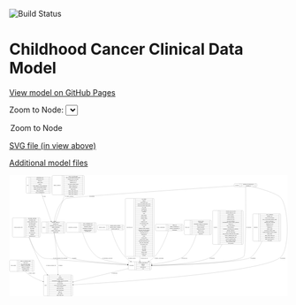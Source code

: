 <link rel='stylesheet' href="assets/style.css">
<link rel='stylesheet' href="https://unpkg.com/leaflet@1.5.1/dist/leaflet.css" integrity="sha512-xwE/Az9zrjBIphAcBb3F6JVqxf46+CDLwfLMHloNu6KEQCAWi6HcDUbeOfBIptF7tcCzusKFjFw2yuvEpDL9wQ==" crossorigin="">
<script type="text/javascript" src="https://code.jquery.com/jquery-3.2.1.min.js"></script>
<script type="text/javascript"  src="https://unpkg.com/leaflet@1.5.1/dist/leaflet.js"></script>
<script type="text/javascript" src="assets/actions.js"></script>

![Build Status](https://github.com/CBIIT/c3d-model/actions/workflows/model-test-and-deploy.yml/badge.svg)

# Childhood Cancer Clinical Data Model

[View model on GitHub Pages](https://cbiit.github.io/c3d-model/)


Zoom to Node: <select id="node_select">
  <option value="">Zoom to Node</option>
</select>
<div id="model"></div>

<p>
<a href="./model-desc/c3d-model.svg">SVG file (in view above)</a>
<p>
<a href="./model-desc">Additional model files</a>
<div id='graph' style='display:off;'>
<svg width="3973pt" height="1729pt"
 viewBox="0.00 0.00 3972.54 1729.00" xmlns="http://www.w3.org/2000/svg" xmlns:xlink="http://www.w3.org/1999/xlink">
<g id="graph0" class="graph" transform="scale(1 1) rotate(0) translate(4 1725)">
<title>Perl</title>
<polygon fill="#ffffff" stroke="transparent" points="-4,4 -4,-1725 3968.5416,-1725 3968.5416,4 -4,4"/>
<!-- study_admin -->
<g id="node1" class="node">
<title>study_admin</title>
<path fill="none" stroke="#000000" d="M12,-351.5C12,-351.5 338,-351.5 338,-351.5 344,-351.5 350,-357.5 350,-363.5 350,-363.5 350,-500.5 350,-500.5 350,-506.5 344,-512.5 338,-512.5 338,-512.5 12,-512.5 12,-512.5 6,-512.5 0,-506.5 0,-500.5 0,-500.5 0,-363.5 0,-363.5 0,-357.5 6,-351.5 12,-351.5"/>
<text text-anchor="middle" x="54" y="-428.3" font-family="Times,serif" font-size="14.00" fill="#000000">study_admin</text>
<polyline fill="none" stroke="#000000" points="108,-351.5 108,-512.5 "/>
<text text-anchor="middle" x="118.5" y="-428.3" font-family="Times,serif" font-size="14.00" fill="#000000"> </text>
<polyline fill="none" stroke="#000000" points="129,-351.5 129,-512.5 "/>
<text text-anchor="middle" x="229" y="-497.3" font-family="Times,serif" font-size="14.00" fill="#000000">adult_or_childhood_study</text>
<polyline fill="none" stroke="#000000" points="129,-489.5 329,-489.5 "/>
<text text-anchor="middle" x="229" y="-474.3" font-family="Times,serif" font-size="14.00" fill="#000000">data_types</text>
<polyline fill="none" stroke="#000000" points="129,-466.5 329,-466.5 "/>
<text text-anchor="middle" x="229" y="-451.3" font-family="Times,serif" font-size="14.00" fill="#000000">file_types_and_format</text>
<polyline fill="none" stroke="#000000" points="129,-443.5 329,-443.5 "/>
<text text-anchor="middle" x="229" y="-428.3" font-family="Times,serif" font-size="14.00" fill="#000000">number_of_participants</text>
<polyline fill="none" stroke="#000000" points="129,-420.5 329,-420.5 "/>
<text text-anchor="middle" x="229" y="-405.3" font-family="Times,serif" font-size="14.00" fill="#000000">number_of_samples</text>
<polyline fill="none" stroke="#000000" points="129,-397.5 329,-397.5 "/>
<text text-anchor="middle" x="229" y="-382.3" font-family="Times,serif" font-size="14.00" fill="#000000">organism_species</text>
<polyline fill="none" stroke="#000000" points="129,-374.5 329,-374.5 "/>
<text text-anchor="middle" x="229" y="-359.3" font-family="Times,serif" font-size="14.00" fill="#000000">study_admin_id</text>
<polyline fill="none" stroke="#000000" points="329,-351.5 329,-512.5 "/>
<text text-anchor="middle" x="339.5" y="-428.3" font-family="Times,serif" font-size="14.00" fill="#000000"> </text>
</g>
<!-- study -->
<g id="node12" class="node">
<title>study</title>
<path fill="none" stroke="#000000" d="M498,-.5C498,-.5 888,-.5 888,-.5 894,-.5 900,-6.5 900,-12.5 900,-12.5 900,-287.5 900,-287.5 900,-293.5 894,-299.5 888,-299.5 888,-299.5 498,-299.5 498,-299.5 492,-299.5 486,-293.5 486,-287.5 486,-287.5 486,-12.5 486,-12.5 486,-6.5 492,-.5 498,-.5"/>
<text text-anchor="middle" x="514" y="-146.3" font-family="Times,serif" font-size="14.00" fill="#000000">study</text>
<polyline fill="none" stroke="#000000" points="542,-.5 542,-299.5 "/>
<text text-anchor="middle" x="552.5" y="-146.3" font-family="Times,serif" font-size="14.00" fill="#000000"> </text>
<polyline fill="none" stroke="#000000" points="563,-.5 563,-299.5 "/>
<text text-anchor="middle" x="721" y="-284.3" font-family="Times,serif" font-size="14.00" fill="#000000">acl</text>
<polyline fill="none" stroke="#000000" points="563,-276.5 879,-276.5 "/>
<text text-anchor="middle" x="721" y="-261.3" font-family="Times,serif" font-size="14.00" fill="#000000">consent</text>
<polyline fill="none" stroke="#000000" points="563,-253.5 879,-253.5 "/>
<text text-anchor="middle" x="721" y="-238.3" font-family="Times,serif" font-size="14.00" fill="#000000">consent_number</text>
<polyline fill="none" stroke="#000000" points="563,-230.5 879,-230.5 "/>
<text text-anchor="middle" x="721" y="-215.3" font-family="Times,serif" font-size="14.00" fill="#000000">experimental_strategy_and_data_subtype</text>
<polyline fill="none" stroke="#000000" points="563,-207.5 879,-207.5 "/>
<text text-anchor="middle" x="721" y="-192.3" font-family="Times,serif" font-size="14.00" fill="#000000">external_url</text>
<polyline fill="none" stroke="#000000" points="563,-184.5 879,-184.5 "/>
<text text-anchor="middle" x="721" y="-169.3" font-family="Times,serif" font-size="14.00" fill="#000000">phs_accession</text>
<polyline fill="none" stroke="#000000" points="563,-161.5 879,-161.5 "/>
<text text-anchor="middle" x="721" y="-146.3" font-family="Times,serif" font-size="14.00" fill="#000000">size_of_data_being_uploaded</text>
<polyline fill="none" stroke="#000000" points="563,-138.5 879,-138.5 "/>
<text text-anchor="middle" x="721" y="-123.3" font-family="Times,serif" font-size="14.00" fill="#000000">study_acronym</text>
<polyline fill="none" stroke="#000000" points="563,-115.5 879,-115.5 "/>
<text text-anchor="middle" x="721" y="-100.3" font-family="Times,serif" font-size="14.00" fill="#000000">study_data_types</text>
<polyline fill="none" stroke="#000000" points="563,-92.5 879,-92.5 "/>
<text text-anchor="middle" x="721" y="-77.3" font-family="Times,serif" font-size="14.00" fill="#000000">study_description</text>
<polyline fill="none" stroke="#000000" points="563,-69.5 879,-69.5 "/>
<text text-anchor="middle" x="721" y="-54.3" font-family="Times,serif" font-size="14.00" fill="#000000">study_id</text>
<polyline fill="none" stroke="#000000" points="563,-46.5 879,-46.5 "/>
<text text-anchor="middle" x="721" y="-31.3" font-family="Times,serif" font-size="14.00" fill="#000000">study_name</text>
<polyline fill="none" stroke="#000000" points="563,-23.5 879,-23.5 "/>
<text text-anchor="middle" x="721" y="-8.3" font-family="Times,serif" font-size="14.00" fill="#000000">study_short_title</text>
<polyline fill="none" stroke="#000000" points="879,-.5 879,-299.5 "/>
<text text-anchor="middle" x="889.5" y="-146.3" font-family="Times,serif" font-size="14.00" fill="#000000"> </text>
</g>
<!-- study_admin&#45;&gt;study -->
<g id="edge2" class="edge">
<title>study_admin&#45;&gt;study</title>
<path fill="none" stroke="#000000" d="M225.2592,-351.3501C235.3579,-339.0844 246.6942,-327.4046 259,-318 322.7404,-269.2871 402.325,-233.0887 475.8742,-207.0251"/>
<polygon fill="#000000" stroke="#000000" points="477.4575,-210.1794 485.7424,-203.5755 475.1476,-203.5715 477.4575,-210.1794"/>
<text text-anchor="middle" x="315.5" y="-321.8" font-family="Times,serif" font-size="14.00" fill="#000000">of_study_admin</text>
</g>
<!-- family_relationship -->
<g id="node2" class="node">
<title>family_relationship</title>
<path fill="none" stroke="#000000" d="M2094.5,-932.5C2094.5,-932.5 2463.5,-932.5 2463.5,-932.5 2469.5,-932.5 2475.5,-938.5 2475.5,-944.5 2475.5,-944.5 2475.5,-1012.5 2475.5,-1012.5 2475.5,-1018.5 2469.5,-1024.5 2463.5,-1024.5 2463.5,-1024.5 2094.5,-1024.5 2094.5,-1024.5 2088.5,-1024.5 2082.5,-1018.5 2082.5,-1012.5 2082.5,-1012.5 2082.5,-944.5 2082.5,-944.5 2082.5,-938.5 2088.5,-932.5 2094.5,-932.5"/>
<text text-anchor="middle" x="2159.5" y="-974.8" font-family="Times,serif" font-size="14.00" fill="#000000">family_relationship</text>
<polyline fill="none" stroke="#000000" points="2236.5,-932.5 2236.5,-1024.5 "/>
<text text-anchor="middle" x="2247" y="-974.8" font-family="Times,serif" font-size="14.00" fill="#000000"> </text>
<polyline fill="none" stroke="#000000" points="2257.5,-932.5 2257.5,-1024.5 "/>
<text text-anchor="middle" x="2356" y="-1009.3" font-family="Times,serif" font-size="14.00" fill="#000000">family_id</text>
<polyline fill="none" stroke="#000000" points="2257.5,-1001.5 2454.5,-1001.5 "/>
<text text-anchor="middle" x="2356" y="-986.3" font-family="Times,serif" font-size="14.00" fill="#000000">family_relationship_id</text>
<polyline fill="none" stroke="#000000" points="2257.5,-978.5 2454.5,-978.5 "/>
<text text-anchor="middle" x="2356" y="-963.3" font-family="Times,serif" font-size="14.00" fill="#000000">related_to_participant_id</text>
<polyline fill="none" stroke="#000000" points="2257.5,-955.5 2454.5,-955.5 "/>
<text text-anchor="middle" x="2356" y="-940.3" font-family="Times,serif" font-size="14.00" fill="#000000">relationship</text>
<polyline fill="none" stroke="#000000" points="2454.5,-932.5 2454.5,-1024.5 "/>
<text text-anchor="middle" x="2465" y="-974.8" font-family="Times,serif" font-size="14.00" fill="#000000"> </text>
</g>
<!-- participant -->
<g id="node15" class="node">
<title>participant</title>
<path fill="none" stroke="#000000" d="M1706,-374.5C1706,-374.5 2010,-374.5 2010,-374.5 2016,-374.5 2022,-380.5 2022,-386.5 2022,-386.5 2022,-477.5 2022,-477.5 2022,-483.5 2016,-489.5 2010,-489.5 2010,-489.5 1706,-489.5 1706,-489.5 1700,-489.5 1694,-483.5 1694,-477.5 1694,-477.5 1694,-386.5 1694,-386.5 1694,-380.5 1700,-374.5 1706,-374.5"/>
<text text-anchor="middle" x="1742" y="-428.3" font-family="Times,serif" font-size="14.00" fill="#000000">participant</text>
<polyline fill="none" stroke="#000000" points="1790,-374.5 1790,-489.5 "/>
<text text-anchor="middle" x="1800.5" y="-428.3" font-family="Times,serif" font-size="14.00" fill="#000000"> </text>
<polyline fill="none" stroke="#000000" points="1811,-374.5 1811,-489.5 "/>
<text text-anchor="middle" x="1906" y="-474.3" font-family="Times,serif" font-size="14.00" fill="#000000">alternate_participant_id</text>
<polyline fill="none" stroke="#000000" points="1811,-466.5 2001,-466.5 "/>
<text text-anchor="middle" x="1906" y="-451.3" font-family="Times,serif" font-size="14.00" fill="#000000">ethnicity</text>
<polyline fill="none" stroke="#000000" points="1811,-443.5 2001,-443.5 "/>
<text text-anchor="middle" x="1906" y="-428.3" font-family="Times,serif" font-size="14.00" fill="#000000">gender</text>
<polyline fill="none" stroke="#000000" points="1811,-420.5 2001,-420.5 "/>
<text text-anchor="middle" x="1906" y="-405.3" font-family="Times,serif" font-size="14.00" fill="#000000">participant_id</text>
<polyline fill="none" stroke="#000000" points="1811,-397.5 2001,-397.5 "/>
<text text-anchor="middle" x="1906" y="-382.3" font-family="Times,serif" font-size="14.00" fill="#000000">race</text>
<polyline fill="none" stroke="#000000" points="2001,-374.5 2001,-489.5 "/>
<text text-anchor="middle" x="2011.5" y="-428.3" font-family="Times,serif" font-size="14.00" fill="#000000"> </text>
</g>
<!-- family_relationship&#45;&gt;participant -->
<g id="edge9" class="edge">
<title>family_relationship&#45;&gt;participant</title>
<path fill="none" stroke="#000000" d="M2265.4254,-932.1974C2239.4316,-849.9667 2175.8956,-676.5298 2073,-564 2048.6175,-537.3346 2017.6235,-514.1477 1986.8109,-494.9665"/>
<polygon fill="#000000" stroke="#000000" points="1988.4888,-491.8901 1978.1307,-489.663 1984.8392,-497.8634 1988.4888,-491.8901"/>
<text text-anchor="middle" x="2133.5" y="-534.8" font-family="Times,serif" font-size="14.00" fill="#000000">of_family_relationship</text>
</g>
<!-- pdx -->
<g id="node3" class="node">
<title>pdx</title>
<path fill="none" stroke="#000000" d="M248.5,-1467.5C248.5,-1467.5 577.5,-1467.5 577.5,-1467.5 583.5,-1467.5 589.5,-1473.5 589.5,-1479.5 589.5,-1479.5 589.5,-1685.5 589.5,-1685.5 589.5,-1691.5 583.5,-1697.5 577.5,-1697.5 577.5,-1697.5 248.5,-1697.5 248.5,-1697.5 242.5,-1697.5 236.5,-1691.5 236.5,-1685.5 236.5,-1685.5 236.5,-1479.5 236.5,-1479.5 236.5,-1473.5 242.5,-1467.5 248.5,-1467.5"/>
<text text-anchor="middle" x="258" y="-1578.8" font-family="Times,serif" font-size="14.00" fill="#000000">pdx</text>
<polyline fill="none" stroke="#000000" points="279.5,-1467.5 279.5,-1697.5 "/>
<text text-anchor="middle" x="290" y="-1578.8" font-family="Times,serif" font-size="14.00" fill="#000000"> </text>
<polyline fill="none" stroke="#000000" points="300.5,-1467.5 300.5,-1697.5 "/>
<text text-anchor="middle" x="434.5" y="-1682.3" font-family="Times,serif" font-size="14.00" fill="#000000">implantation_site</text>
<polyline fill="none" stroke="#000000" points="300.5,-1674.5 568.5,-1674.5 "/>
<text text-anchor="middle" x="434.5" y="-1659.3" font-family="Times,serif" font-size="14.00" fill="#000000">implantation_type</text>
<polyline fill="none" stroke="#000000" points="300.5,-1651.5 568.5,-1651.5 "/>
<text text-anchor="middle" x="434.5" y="-1636.3" font-family="Times,serif" font-size="14.00" fill="#000000">model_id</text>
<polyline fill="none" stroke="#000000" points="300.5,-1628.5 568.5,-1628.5 "/>
<text text-anchor="middle" x="434.5" y="-1613.3" font-family="Times,serif" font-size="14.00" fill="#000000">mouse_strain</text>
<polyline fill="none" stroke="#000000" points="300.5,-1605.5 568.5,-1605.5 "/>
<text text-anchor="middle" x="434.5" y="-1590.3" font-family="Times,serif" font-size="14.00" fill="#000000">pdx_id</text>
<polyline fill="none" stroke="#000000" points="300.5,-1582.5 568.5,-1582.5 "/>
<text text-anchor="middle" x="434.5" y="-1567.3" font-family="Times,serif" font-size="14.00" fill="#000000">strain_immune_system_humanized</text>
<polyline fill="none" stroke="#000000" points="300.5,-1559.5 568.5,-1559.5 "/>
<text text-anchor="middle" x="434.5" y="-1544.3" font-family="Times,serif" font-size="14.00" fill="#000000">tumor_characterization_method</text>
<polyline fill="none" stroke="#000000" points="300.5,-1536.5 568.5,-1536.5 "/>
<text text-anchor="middle" x="434.5" y="-1521.3" font-family="Times,serif" font-size="14.00" fill="#000000">tumor_not_mus_or_ebv_origin</text>
<polyline fill="none" stroke="#000000" points="300.5,-1513.5 568.5,-1513.5 "/>
<text text-anchor="middle" x="434.5" y="-1498.3" font-family="Times,serif" font-size="14.00" fill="#000000">tumor_preparation</text>
<polyline fill="none" stroke="#000000" points="300.5,-1490.5 568.5,-1490.5 "/>
<text text-anchor="middle" x="434.5" y="-1475.3" font-family="Times,serif" font-size="14.00" fill="#000000">type_of_humanization</text>
<polyline fill="none" stroke="#000000" points="568.5,-1467.5 568.5,-1697.5 "/>
<text text-anchor="middle" x="579" y="-1578.8" font-family="Times,serif" font-size="14.00" fill="#000000"> </text>
</g>
<!-- sample -->
<g id="node11" class="node">
<title>sample</title>
<path fill="none" stroke="#000000" d="M468,-898C468,-898 782,-898 782,-898 788,-898 794,-904 794,-910 794,-910 794,-1047 794,-1047 794,-1053 788,-1059 782,-1059 782,-1059 468,-1059 468,-1059 462,-1059 456,-1053 456,-1047 456,-1047 456,-910 456,-910 456,-904 462,-898 468,-898"/>
<text text-anchor="middle" x="490" y="-974.8" font-family="Times,serif" font-size="14.00" fill="#000000">sample</text>
<polyline fill="none" stroke="#000000" points="524,-898 524,-1059 "/>
<text text-anchor="middle" x="534.5" y="-974.8" font-family="Times,serif" font-size="14.00" fill="#000000"> </text>
<polyline fill="none" stroke="#000000" points="545,-898 545,-1059 "/>
<text text-anchor="middle" x="659" y="-1043.8" font-family="Times,serif" font-size="14.00" fill="#000000">alternate_sample_id</text>
<polyline fill="none" stroke="#000000" points="545,-1036 773,-1036 "/>
<text text-anchor="middle" x="659" y="-1020.8" font-family="Times,serif" font-size="14.00" fill="#000000">anatomic_site</text>
<polyline fill="none" stroke="#000000" points="545,-1013 773,-1013 "/>
<text text-anchor="middle" x="659" y="-997.8" font-family="Times,serif" font-size="14.00" fill="#000000">participant_age_at_collection</text>
<polyline fill="none" stroke="#000000" points="545,-990 773,-990 "/>
<text text-anchor="middle" x="659" y="-974.8" font-family="Times,serif" font-size="14.00" fill="#000000">sample_description</text>
<polyline fill="none" stroke="#000000" points="545,-967 773,-967 "/>
<text text-anchor="middle" x="659" y="-951.8" font-family="Times,serif" font-size="14.00" fill="#000000">sample_id</text>
<polyline fill="none" stroke="#000000" points="545,-944 773,-944 "/>
<text text-anchor="middle" x="659" y="-928.8" font-family="Times,serif" font-size="14.00" fill="#000000">sample_tumor_status</text>
<polyline fill="none" stroke="#000000" points="545,-921 773,-921 "/>
<text text-anchor="middle" x="659" y="-905.8" font-family="Times,serif" font-size="14.00" fill="#000000">sample_type</text>
<polyline fill="none" stroke="#000000" points="773,-898 773,-1059 "/>
<text text-anchor="middle" x="783.5" y="-974.8" font-family="Times,serif" font-size="14.00" fill="#000000"> </text>
</g>
<!-- pdx&#45;&gt;sample -->
<g id="edge3" class="edge">
<title>pdx&#45;&gt;sample</title>
<path fill="none" stroke="#000000" d="M453.3746,-1467.4705C494.0329,-1351.6326 555.9284,-1175.2889 593.2206,-1069.0414"/>
<polygon fill="#000000" stroke="#000000" points="596.6304,-1069.8945 596.6399,-1059.2996 590.0255,-1067.5761 596.6304,-1069.8945"/>
<text text-anchor="middle" x="494" y="-1414.8" font-family="Times,serif" font-size="14.00" fill="#000000">of_pdx</text>
</g>
<!-- clinical_measure_file -->
<g id="node4" class="node">
<title>clinical_measure_file</title>
<path fill="none" stroke="#000000" d="M53.5,-840.5C53.5,-840.5 426.5,-840.5 426.5,-840.5 432.5,-840.5 438.5,-846.5 438.5,-852.5 438.5,-852.5 438.5,-1104.5 438.5,-1104.5 438.5,-1110.5 432.5,-1116.5 426.5,-1116.5 426.5,-1116.5 53.5,-1116.5 53.5,-1116.5 47.5,-1116.5 41.5,-1110.5 41.5,-1104.5 41.5,-1104.5 41.5,-852.5 41.5,-852.5 41.5,-846.5 47.5,-840.5 53.5,-840.5"/>
<text text-anchor="middle" x="125" y="-974.8" font-family="Times,serif" font-size="14.00" fill="#000000">clinical_measure_file</text>
<polyline fill="none" stroke="#000000" points="208.5,-840.5 208.5,-1116.5 "/>
<text text-anchor="middle" x="219" y="-974.8" font-family="Times,serif" font-size="14.00" fill="#000000"> </text>
<polyline fill="none" stroke="#000000" points="229.5,-840.5 229.5,-1116.5 "/>
<text text-anchor="middle" x="323.5" y="-1101.3" font-family="Times,serif" font-size="14.00" fill="#000000">checksum_algorithm</text>
<polyline fill="none" stroke="#000000" points="229.5,-1093.5 417.5,-1093.5 "/>
<text text-anchor="middle" x="323.5" y="-1078.3" font-family="Times,serif" font-size="14.00" fill="#000000">checksum_value</text>
<polyline fill="none" stroke="#000000" points="229.5,-1070.5 417.5,-1070.5 "/>
<text text-anchor="middle" x="323.5" y="-1055.3" font-family="Times,serif" font-size="14.00" fill="#000000">clinical_measure_file_id</text>
<polyline fill="none" stroke="#000000" points="229.5,-1047.5 417.5,-1047.5 "/>
<text text-anchor="middle" x="323.5" y="-1032.3" font-family="Times,serif" font-size="14.00" fill="#000000">dcf_indexd_guid</text>
<polyline fill="none" stroke="#000000" points="229.5,-1024.5 417.5,-1024.5 "/>
<text text-anchor="middle" x="323.5" y="-1009.3" font-family="Times,serif" font-size="14.00" fill="#000000">file_description</text>
<polyline fill="none" stroke="#000000" points="229.5,-1001.5 417.5,-1001.5 "/>
<text text-anchor="middle" x="323.5" y="-986.3" font-family="Times,serif" font-size="14.00" fill="#000000">file_mapping_level</text>
<polyline fill="none" stroke="#000000" points="229.5,-978.5 417.5,-978.5 "/>
<text text-anchor="middle" x="323.5" y="-963.3" font-family="Times,serif" font-size="14.00" fill="#000000">file_name</text>
<polyline fill="none" stroke="#000000" points="229.5,-955.5 417.5,-955.5 "/>
<text text-anchor="middle" x="323.5" y="-940.3" font-family="Times,serif" font-size="14.00" fill="#000000">file_size</text>
<polyline fill="none" stroke="#000000" points="229.5,-932.5 417.5,-932.5 "/>
<text text-anchor="middle" x="323.5" y="-917.3" font-family="Times,serif" font-size="14.00" fill="#000000">file_type</text>
<polyline fill="none" stroke="#000000" points="229.5,-909.5 417.5,-909.5 "/>
<text text-anchor="middle" x="323.5" y="-894.3" font-family="Times,serif" font-size="14.00" fill="#000000">file_url_in_cds</text>
<polyline fill="none" stroke="#000000" points="229.5,-886.5 417.5,-886.5 "/>
<text text-anchor="middle" x="323.5" y="-871.3" font-family="Times,serif" font-size="14.00" fill="#000000">md5sum</text>
<polyline fill="none" stroke="#000000" points="229.5,-863.5 417.5,-863.5 "/>
<text text-anchor="middle" x="323.5" y="-848.3" font-family="Times,serif" font-size="14.00" fill="#000000">participant_list</text>
<polyline fill="none" stroke="#000000" points="417.5,-840.5 417.5,-1116.5 "/>
<text text-anchor="middle" x="428" y="-974.8" font-family="Times,serif" font-size="14.00" fill="#000000"> </text>
</g>
<!-- clinical_measure_file&#45;&gt;study -->
<g id="edge5" class="edge">
<title>clinical_measure_file&#45;&gt;study</title>
<path fill="none" stroke="#000000" d="M282.9191,-840.4332C327.4298,-708.5362 404.7091,-507.2553 506,-351 515.5157,-336.3208 526.1466,-321.7191 537.3775,-307.4744"/>
<polygon fill="#000000" stroke="#000000" points="540.1632,-309.595 543.6753,-299.5993 534.6963,-305.2231 540.1632,-309.595"/>
<text text-anchor="middle" x="592" y="-428.3" font-family="Times,serif" font-size="14.00" fill="#000000">of_clinical_measure_file</text>
</g>
<!-- clinical_measure_file&#45;&gt;participant -->
<g id="edge1" class="edge">
<title>clinical_measure_file&#45;&gt;participant</title>
<path fill="none" stroke="#000000" d="M275.3867,-840.1378C305.9345,-748.4242 359.3314,-632.7397 447,-564 499.3518,-522.9517 527.2232,-540.9544 593,-531 697.9405,-515.1187 1361.7878,-467.0428 1683.5663,-444.2456"/>
<polygon fill="#000000" stroke="#000000" points="1684.1988,-447.7097 1693.9266,-443.512 1683.7043,-440.7272 1684.1988,-447.7097"/>
<text text-anchor="middle" x="722.5" y="-534.8" font-family="Times,serif" font-size="14.00" fill="#000000">of_clinical_measure_file_participant</text>
</g>
<!-- diagnosis -->
<g id="node5" class="node">
<title>diagnosis</title>
<path fill="none" stroke="#000000" d="M3484,-783C3484,-783 3858,-783 3858,-783 3864,-783 3870,-789 3870,-795 3870,-795 3870,-1162 3870,-1162 3870,-1168 3864,-1174 3858,-1174 3858,-1174 3484,-1174 3484,-1174 3478,-1174 3472,-1168 3472,-1162 3472,-1162 3472,-795 3472,-795 3472,-789 3478,-783 3484,-783"/>
<text text-anchor="middle" x="3514" y="-974.8" font-family="Times,serif" font-size="14.00" fill="#000000">diagnosis</text>
<polyline fill="none" stroke="#000000" points="3556,-783 3556,-1174 "/>
<text text-anchor="middle" x="3566.5" y="-974.8" font-family="Times,serif" font-size="14.00" fill="#000000"> </text>
<polyline fill="none" stroke="#000000" points="3577,-783 3577,-1174 "/>
<text text-anchor="middle" x="3713" y="-1158.8" font-family="Times,serif" font-size="14.00" fill="#000000">age_at_diagnosis</text>
<polyline fill="none" stroke="#000000" points="3577,-1151 3849,-1151 "/>
<text text-anchor="middle" x="3713" y="-1135.8" font-family="Times,serif" font-size="14.00" fill="#000000">anatomic_site</text>
<polyline fill="none" stroke="#000000" points="3577,-1128 3849,-1128 "/>
<text text-anchor="middle" x="3713" y="-1112.8" font-family="Times,serif" font-size="14.00" fill="#000000">days_to_last_followup</text>
<polyline fill="none" stroke="#000000" points="3577,-1105 3849,-1105 "/>
<text text-anchor="middle" x="3713" y="-1089.8" font-family="Times,serif" font-size="14.00" fill="#000000">days_to_last_known_disease_status</text>
<polyline fill="none" stroke="#000000" points="3577,-1082 3849,-1082 "/>
<text text-anchor="middle" x="3713" y="-1066.8" font-family="Times,serif" font-size="14.00" fill="#000000">days_to_recurrence</text>
<polyline fill="none" stroke="#000000" points="3577,-1059 3849,-1059 "/>
<text text-anchor="middle" x="3713" y="-1043.8" font-family="Times,serif" font-size="14.00" fill="#000000">diagnosis_finer_resolution</text>
<polyline fill="none" stroke="#000000" points="3577,-1036 3849,-1036 "/>
<text text-anchor="middle" x="3713" y="-1020.8" font-family="Times,serif" font-size="14.00" fill="#000000">diagnosis_icd_cm</text>
<polyline fill="none" stroke="#000000" points="3577,-1013 3849,-1013 "/>
<text text-anchor="middle" x="3713" y="-997.8" font-family="Times,serif" font-size="14.00" fill="#000000">diagnosis_icd_o</text>
<polyline fill="none" stroke="#000000" points="3577,-990 3849,-990 "/>
<text text-anchor="middle" x="3713" y="-974.8" font-family="Times,serif" font-size="14.00" fill="#000000">diagnosis_id</text>
<polyline fill="none" stroke="#000000" points="3577,-967 3849,-967 "/>
<text text-anchor="middle" x="3713" y="-951.8" font-family="Times,serif" font-size="14.00" fill="#000000">disease_phase</text>
<polyline fill="none" stroke="#000000" points="3577,-944 3849,-944 "/>
<text text-anchor="middle" x="3713" y="-928.8" font-family="Times,serif" font-size="14.00" fill="#000000">last_known_disease_status</text>
<polyline fill="none" stroke="#000000" points="3577,-921 3849,-921 "/>
<text text-anchor="middle" x="3713" y="-905.8" font-family="Times,serif" font-size="14.00" fill="#000000">toronto_childhood_cancer_staging</text>
<polyline fill="none" stroke="#000000" points="3577,-898 3849,-898 "/>
<text text-anchor="middle" x="3713" y="-882.8" font-family="Times,serif" font-size="14.00" fill="#000000">tumor_grade</text>
<polyline fill="none" stroke="#000000" points="3577,-875 3849,-875 "/>
<text text-anchor="middle" x="3713" y="-859.8" font-family="Times,serif" font-size="14.00" fill="#000000">tumor_stage_clinical_m</text>
<polyline fill="none" stroke="#000000" points="3577,-852 3849,-852 "/>
<text text-anchor="middle" x="3713" y="-836.8" font-family="Times,serif" font-size="14.00" fill="#000000">tumor_stage_clinical_n</text>
<polyline fill="none" stroke="#000000" points="3577,-829 3849,-829 "/>
<text text-anchor="middle" x="3713" y="-813.8" font-family="Times,serif" font-size="14.00" fill="#000000">tumor_stage_clinical_t</text>
<polyline fill="none" stroke="#000000" points="3577,-806 3849,-806 "/>
<text text-anchor="middle" x="3713" y="-790.8" font-family="Times,serif" font-size="14.00" fill="#000000">vital_status</text>
<polyline fill="none" stroke="#000000" points="3849,-783 3849,-1174 "/>
<text text-anchor="middle" x="3859.5" y="-974.8" font-family="Times,serif" font-size="14.00" fill="#000000"> </text>
</g>
<!-- diagnosis&#45;&gt;participant -->
<g id="edge4" class="edge">
<title>diagnosis&#45;&gt;participant</title>
<path fill="none" stroke="#000000" d="M3603.4123,-782.8677C3569.3565,-706.8391 3521.5439,-623.8307 3458,-564 3431.486,-539.0354 3418.3764,-539.6447 3383,-531 3131.3751,-469.512 2376.3933,-444.2272 2032.3061,-435.6904"/>
<polygon fill="#000000" stroke="#000000" points="2032.3299,-432.19 2022.2468,-435.4427 2032.1575,-439.1879 2032.3299,-432.19"/>
<text text-anchor="middle" x="3476.5" y="-534.8" font-family="Times,serif" font-size="14.00" fill="#000000">of_diagnosis</text>
</g>
<!-- therapeutic_procedure -->
<g id="node6" class="node">
<title>therapeutic_procedure</title>
<path fill="none" stroke="#000000" d="M824.5,-909.5C824.5,-909.5 1225.5,-909.5 1225.5,-909.5 1231.5,-909.5 1237.5,-915.5 1237.5,-921.5 1237.5,-921.5 1237.5,-1035.5 1237.5,-1035.5 1237.5,-1041.5 1231.5,-1047.5 1225.5,-1047.5 1225.5,-1047.5 824.5,-1047.5 824.5,-1047.5 818.5,-1047.5 812.5,-1041.5 812.5,-1035.5 812.5,-1035.5 812.5,-921.5 812.5,-921.5 812.5,-915.5 818.5,-909.5 824.5,-909.5"/>
<text text-anchor="middle" x="903" y="-974.8" font-family="Times,serif" font-size="14.00" fill="#000000">therapeutic_procedure</text>
<polyline fill="none" stroke="#000000" points="993.5,-909.5 993.5,-1047.5 "/>
<text text-anchor="middle" x="1004" y="-974.8" font-family="Times,serif" font-size="14.00" fill="#000000"> </text>
<polyline fill="none" stroke="#000000" points="1014.5,-909.5 1014.5,-1047.5 "/>
<text text-anchor="middle" x="1115.5" y="-1032.3" font-family="Times,serif" font-size="14.00" fill="#000000">days_to_treatment_end</text>
<polyline fill="none" stroke="#000000" points="1014.5,-1024.5 1216.5,-1024.5 "/>
<text text-anchor="middle" x="1115.5" y="-1009.3" font-family="Times,serif" font-size="14.00" fill="#000000">days_to_treatment_start</text>
<polyline fill="none" stroke="#000000" points="1014.5,-1001.5 1216.5,-1001.5 "/>
<text text-anchor="middle" x="1115.5" y="-986.3" font-family="Times,serif" font-size="14.00" fill="#000000">therapeutic_agents</text>
<polyline fill="none" stroke="#000000" points="1014.5,-978.5 1216.5,-978.5 "/>
<text text-anchor="middle" x="1115.5" y="-963.3" font-family="Times,serif" font-size="14.00" fill="#000000">therapeutic_procedure_id</text>
<polyline fill="none" stroke="#000000" points="1014.5,-955.5 1216.5,-955.5 "/>
<text text-anchor="middle" x="1115.5" y="-940.3" font-family="Times,serif" font-size="14.00" fill="#000000">treatment_outcome</text>
<polyline fill="none" stroke="#000000" points="1014.5,-932.5 1216.5,-932.5 "/>
<text text-anchor="middle" x="1115.5" y="-917.3" font-family="Times,serif" font-size="14.00" fill="#000000">treatment_type</text>
<polyline fill="none" stroke="#000000" points="1216.5,-909.5 1216.5,-1047.5 "/>
<text text-anchor="middle" x="1227" y="-974.8" font-family="Times,serif" font-size="14.00" fill="#000000"> </text>
</g>
<!-- therapeutic_procedure&#45;&gt;participant -->
<g id="edge14" class="edge">
<title>therapeutic_procedure&#45;&gt;participant</title>
<path fill="none" stroke="#000000" d="M1042.4118,-909.2914C1069.6624,-815.8283 1131.6183,-650.9747 1247,-564 1314.839,-512.863 1528.2277,-474.9032 1683.7646,-453.1293"/>
<polygon fill="#000000" stroke="#000000" points="1684.5002,-456.5608 1693.9237,-451.7185 1683.5373,-449.6274 1684.5002,-456.5608"/>
<text text-anchor="middle" x="1396" y="-534.8" font-family="Times,serif" font-size="14.00" fill="#000000">of_therapeutic_procedure</text>
</g>
<!-- medical_history -->
<g id="node7" class="node">
<title>medical_history</title>
<path fill="none" stroke="#000000" d="M1268,-944C1268,-944 1622,-944 1622,-944 1628,-944 1634,-950 1634,-956 1634,-956 1634,-1001 1634,-1001 1634,-1007 1628,-1013 1622,-1013 1622,-1013 1268,-1013 1268,-1013 1262,-1013 1256,-1007 1256,-1001 1256,-1001 1256,-956 1256,-956 1256,-950 1262,-944 1268,-944"/>
<text text-anchor="middle" x="1321.5" y="-974.8" font-family="Times,serif" font-size="14.00" fill="#000000">medical_history</text>
<polyline fill="none" stroke="#000000" points="1387,-944 1387,-1013 "/>
<text text-anchor="middle" x="1397.5" y="-974.8" font-family="Times,serif" font-size="14.00" fill="#000000"> </text>
<polyline fill="none" stroke="#000000" points="1408,-944 1408,-1013 "/>
<text text-anchor="middle" x="1510.5" y="-997.8" font-family="Times,serif" font-size="14.00" fill="#000000">medical_history_category</text>
<polyline fill="none" stroke="#000000" points="1408,-990 1613,-990 "/>
<text text-anchor="middle" x="1510.5" y="-974.8" font-family="Times,serif" font-size="14.00" fill="#000000">medical_history_condition</text>
<polyline fill="none" stroke="#000000" points="1408,-967 1613,-967 "/>
<text text-anchor="middle" x="1510.5" y="-951.8" font-family="Times,serif" font-size="14.00" fill="#000000">medical_history_id</text>
<polyline fill="none" stroke="#000000" points="1613,-944 1613,-1013 "/>
<text text-anchor="middle" x="1623.5" y="-974.8" font-family="Times,serif" font-size="14.00" fill="#000000"> </text>
</g>
<!-- medical_history&#45;&gt;participant -->
<g id="edge12" class="edge">
<title>medical_history&#45;&gt;participant</title>
<path fill="none" stroke="#000000" d="M1454.2033,-943.8342C1475.9209,-867.4583 1536.6886,-682.1017 1643,-564 1667.1068,-537.2197 1697.9223,-514.02 1728.6455,-494.8651"/>
<polygon fill="#000000" stroke="#000000" points="1730.5981,-497.7736 1737.3029,-489.5701 1726.9458,-491.802 1730.5981,-497.7736"/>
<text text-anchor="middle" x="1746" y="-534.8" font-family="Times,serif" font-size="14.00" fill="#000000">of_medical_history</text>
</g>
<!-- sample_diagnosis -->
<g id="node8" class="node">
<title>sample_diagnosis</title>
<path fill="none" stroke="#000000" d="M619.5,-1444.5C619.5,-1444.5 1052.5,-1444.5 1052.5,-1444.5 1058.5,-1444.5 1064.5,-1450.5 1064.5,-1456.5 1064.5,-1456.5 1064.5,-1708.5 1064.5,-1708.5 1064.5,-1714.5 1058.5,-1720.5 1052.5,-1720.5 1052.5,-1720.5 619.5,-1720.5 619.5,-1720.5 613.5,-1720.5 607.5,-1714.5 607.5,-1708.5 607.5,-1708.5 607.5,-1456.5 607.5,-1456.5 607.5,-1450.5 613.5,-1444.5 619.5,-1444.5"/>
<text text-anchor="middle" x="679" y="-1578.8" font-family="Times,serif" font-size="14.00" fill="#000000">sample_diagnosis</text>
<polyline fill="none" stroke="#000000" points="750.5,-1444.5 750.5,-1720.5 "/>
<text text-anchor="middle" x="761" y="-1578.8" font-family="Times,serif" font-size="14.00" fill="#000000"> </text>
<polyline fill="none" stroke="#000000" points="771.5,-1444.5 771.5,-1720.5 "/>
<text text-anchor="middle" x="907.5" y="-1705.3" font-family="Times,serif" font-size="14.00" fill="#000000">days_to_last_followup</text>
<polyline fill="none" stroke="#000000" points="771.5,-1697.5 1043.5,-1697.5 "/>
<text text-anchor="middle" x="907.5" y="-1682.3" font-family="Times,serif" font-size="14.00" fill="#000000">days_to_last_known_disease_status</text>
<polyline fill="none" stroke="#000000" points="771.5,-1674.5 1043.5,-1674.5 "/>
<text text-anchor="middle" x="907.5" y="-1659.3" font-family="Times,serif" font-size="14.00" fill="#000000">diagnosis_finer_resolution</text>
<polyline fill="none" stroke="#000000" points="771.5,-1651.5 1043.5,-1651.5 "/>
<text text-anchor="middle" x="907.5" y="-1636.3" font-family="Times,serif" font-size="14.00" fill="#000000">diagnosis_icd_cm</text>
<polyline fill="none" stroke="#000000" points="771.5,-1628.5 1043.5,-1628.5 "/>
<text text-anchor="middle" x="907.5" y="-1613.3" font-family="Times,serif" font-size="14.00" fill="#000000">diagnosis_icd_o</text>
<polyline fill="none" stroke="#000000" points="771.5,-1605.5 1043.5,-1605.5 "/>
<text text-anchor="middle" x="907.5" y="-1590.3" font-family="Times,serif" font-size="14.00" fill="#000000">last_known_disease_status</text>
<polyline fill="none" stroke="#000000" points="771.5,-1582.5 1043.5,-1582.5 "/>
<text text-anchor="middle" x="907.5" y="-1567.3" font-family="Times,serif" font-size="14.00" fill="#000000">sample_diagnosis_id</text>
<polyline fill="none" stroke="#000000" points="771.5,-1559.5 1043.5,-1559.5 "/>
<text text-anchor="middle" x="907.5" y="-1544.3" font-family="Times,serif" font-size="14.00" fill="#000000">tumor_classification</text>
<polyline fill="none" stroke="#000000" points="771.5,-1536.5 1043.5,-1536.5 "/>
<text text-anchor="middle" x="907.5" y="-1521.3" font-family="Times,serif" font-size="14.00" fill="#000000">tumor_grade</text>
<polyline fill="none" stroke="#000000" points="771.5,-1513.5 1043.5,-1513.5 "/>
<text text-anchor="middle" x="907.5" y="-1498.3" font-family="Times,serif" font-size="14.00" fill="#000000">tumor_stage_clinical_m</text>
<polyline fill="none" stroke="#000000" points="771.5,-1490.5 1043.5,-1490.5 "/>
<text text-anchor="middle" x="907.5" y="-1475.3" font-family="Times,serif" font-size="14.00" fill="#000000">tumor_stage_clinical_n</text>
<polyline fill="none" stroke="#000000" points="771.5,-1467.5 1043.5,-1467.5 "/>
<text text-anchor="middle" x="907.5" y="-1452.3" font-family="Times,serif" font-size="14.00" fill="#000000">tumor_stage_clinical_t</text>
<polyline fill="none" stroke="#000000" points="1043.5,-1444.5 1043.5,-1720.5 "/>
<text text-anchor="middle" x="1054" y="-1578.8" font-family="Times,serif" font-size="14.00" fill="#000000"> </text>
</g>
<!-- sample_diagnosis&#45;&gt;sample -->
<g id="edge17" class="edge">
<title>sample_diagnosis&#45;&gt;sample</title>
<path fill="none" stroke="#000000" d="M787.7246,-1444.3089C747.4612,-1329.0525 691.2531,-1168.1535 656.5406,-1068.7868"/>
<polygon fill="#000000" stroke="#000000" points="659.7479,-1067.355 653.1457,-1059.0688 653.1395,-1069.6636 659.7479,-1067.355"/>
<text text-anchor="middle" x="854" y="-1414.8" font-family="Times,serif" font-size="14.00" fill="#000000">of_sample_diagnosis</text>
</g>
<!-- molecular_test -->
<g id="node9" class="node">
<title>molecular_test</title>
<path fill="none" stroke="#000000" d="M1664,-564.5C1664,-564.5 2052,-564.5 2052,-564.5 2058,-564.5 2064,-570.5 2064,-576.5 2064,-576.5 2064,-1380.5 2064,-1380.5 2064,-1386.5 2058,-1392.5 2052,-1392.5 2052,-1392.5 1664,-1392.5 1664,-1392.5 1658,-1392.5 1652,-1386.5 1652,-1380.5 1652,-1380.5 1652,-576.5 1652,-576.5 1652,-570.5 1658,-564.5 1664,-564.5"/>
<text text-anchor="middle" x="1713.5" y="-974.8" font-family="Times,serif" font-size="14.00" fill="#000000">molecular_test</text>
<polyline fill="none" stroke="#000000" points="1775,-564.5 1775,-1392.5 "/>
<text text-anchor="middle" x="1785.5" y="-974.8" font-family="Times,serif" font-size="14.00" fill="#000000"> </text>
<polyline fill="none" stroke="#000000" points="1796,-564.5 1796,-1392.5 "/>
<text text-anchor="middle" x="1919.5" y="-1377.3" font-family="Times,serif" font-size="14.00" fill="#000000">aa_change</text>
<polyline fill="none" stroke="#000000" points="1796,-1369.5 2043,-1369.5 "/>
<text text-anchor="middle" x="1919.5" y="-1354.3" font-family="Times,serif" font-size="14.00" fill="#000000">antigen</text>
<polyline fill="none" stroke="#000000" points="1796,-1346.5 2043,-1346.5 "/>
<text text-anchor="middle" x="1919.5" y="-1331.3" font-family="Times,serif" font-size="14.00" fill="#000000">biospecimen_type</text>
<polyline fill="none" stroke="#000000" points="1796,-1323.5 2043,-1323.5 "/>
<text text-anchor="middle" x="1919.5" y="-1308.3" font-family="Times,serif" font-size="14.00" fill="#000000">blood_test_normal_range_lower</text>
<polyline fill="none" stroke="#000000" points="1796,-1300.5 2043,-1300.5 "/>
<text text-anchor="middle" x="1919.5" y="-1285.3" font-family="Times,serif" font-size="14.00" fill="#000000">blood_test_normal_range_upper</text>
<polyline fill="none" stroke="#000000" points="1796,-1277.5 2043,-1277.5 "/>
<text text-anchor="middle" x="1919.5" y="-1262.3" font-family="Times,serif" font-size="14.00" fill="#000000">cell_count</text>
<polyline fill="none" stroke="#000000" points="1796,-1254.5 2043,-1254.5 "/>
<text text-anchor="middle" x="1919.5" y="-1239.3" font-family="Times,serif" font-size="14.00" fill="#000000">chromosome</text>
<polyline fill="none" stroke="#000000" points="1796,-1231.5 2043,-1231.5 "/>
<text text-anchor="middle" x="1919.5" y="-1216.3" font-family="Times,serif" font-size="14.00" fill="#000000">copy_number</text>
<polyline fill="none" stroke="#000000" points="1796,-1208.5 2043,-1208.5 "/>
<text text-anchor="middle" x="1919.5" y="-1193.3" font-family="Times,serif" font-size="14.00" fill="#000000">cytoband</text>
<polyline fill="none" stroke="#000000" points="1796,-1185.5 2043,-1185.5 "/>
<text text-anchor="middle" x="1919.5" y="-1170.3" font-family="Times,serif" font-size="14.00" fill="#000000">exon</text>
<polyline fill="none" stroke="#000000" points="1796,-1162.5 2043,-1162.5 "/>
<text text-anchor="middle" x="1919.5" y="-1147.3" font-family="Times,serif" font-size="14.00" fill="#000000">gene_symbol</text>
<polyline fill="none" stroke="#000000" points="1796,-1139.5 2043,-1139.5 "/>
<text text-anchor="middle" x="1919.5" y="-1124.3" font-family="Times,serif" font-size="14.00" fill="#000000">histone_family</text>
<polyline fill="none" stroke="#000000" points="1796,-1116.5 2043,-1116.5 "/>
<text text-anchor="middle" x="1919.5" y="-1101.3" font-family="Times,serif" font-size="14.00" fill="#000000">histone_variant</text>
<polyline fill="none" stroke="#000000" points="1796,-1093.5 2043,-1093.5 "/>
<text text-anchor="middle" x="1919.5" y="-1078.3" font-family="Times,serif" font-size="14.00" fill="#000000">intron</text>
<polyline fill="none" stroke="#000000" points="1796,-1070.5 2043,-1070.5 "/>
<text text-anchor="middle" x="1919.5" y="-1055.3" font-family="Times,serif" font-size="14.00" fill="#000000">laboratory_test</text>
<polyline fill="none" stroke="#000000" points="1796,-1047.5 2043,-1047.5 "/>
<text text-anchor="middle" x="1919.5" y="-1032.3" font-family="Times,serif" font-size="14.00" fill="#000000">loci_abnormal_count</text>
<polyline fill="none" stroke="#000000" points="1796,-1024.5 2043,-1024.5 "/>
<text text-anchor="middle" x="1919.5" y="-1009.3" font-family="Times,serif" font-size="14.00" fill="#000000">loci_count</text>
<polyline fill="none" stroke="#000000" points="1796,-1001.5 2043,-1001.5 "/>
<text text-anchor="middle" x="1919.5" y="-986.3" font-family="Times,serif" font-size="14.00" fill="#000000">locus</text>
<polyline fill="none" stroke="#000000" points="1796,-978.5 2043,-978.5 "/>
<text text-anchor="middle" x="1919.5" y="-963.3" font-family="Times,serif" font-size="14.00" fill="#000000">mismatch_repair_mutation</text>
<polyline fill="none" stroke="#000000" points="1796,-955.5 2043,-955.5 "/>
<text text-anchor="middle" x="1919.5" y="-940.3" font-family="Times,serif" font-size="14.00" fill="#000000">molecular_analysis_method</text>
<polyline fill="none" stroke="#000000" points="1796,-932.5 2043,-932.5 "/>
<text text-anchor="middle" x="1919.5" y="-917.3" font-family="Times,serif" font-size="14.00" fill="#000000">molecular_consequence</text>
<polyline fill="none" stroke="#000000" points="1796,-909.5 2043,-909.5 "/>
<text text-anchor="middle" x="1919.5" y="-894.3" font-family="Times,serif" font-size="14.00" fill="#000000">molecular_test_id</text>
<polyline fill="none" stroke="#000000" points="1796,-886.5 2043,-886.5 "/>
<text text-anchor="middle" x="1919.5" y="-871.3" font-family="Times,serif" font-size="14.00" fill="#000000">pathogenicity</text>
<polyline fill="none" stroke="#000000" points="1796,-863.5 2043,-863.5 "/>
<text text-anchor="middle" x="1919.5" y="-848.3" font-family="Times,serif" font-size="14.00" fill="#000000">ploidy</text>
<polyline fill="none" stroke="#000000" points="1796,-840.5 2043,-840.5 "/>
<text text-anchor="middle" x="1919.5" y="-825.3" font-family="Times,serif" font-size="14.00" fill="#000000">second_exon</text>
<polyline fill="none" stroke="#000000" points="1796,-817.5 2043,-817.5 "/>
<text text-anchor="middle" x="1919.5" y="-802.3" font-family="Times,serif" font-size="14.00" fill="#000000">second_gene_symbol</text>
<polyline fill="none" stroke="#000000" points="1796,-794.5 2043,-794.5 "/>
<text text-anchor="middle" x="1919.5" y="-779.3" font-family="Times,serif" font-size="14.00" fill="#000000">specialized_molecular_test</text>
<polyline fill="none" stroke="#000000" points="1796,-771.5 2043,-771.5 "/>
<text text-anchor="middle" x="1919.5" y="-756.3" font-family="Times,serif" font-size="14.00" fill="#000000">start_days_from_index</text>
<polyline fill="none" stroke="#000000" points="1796,-748.5 2043,-748.5 "/>
<text text-anchor="middle" x="1919.5" y="-733.3" font-family="Times,serif" font-size="14.00" fill="#000000">test_analyte_type</text>
<polyline fill="none" stroke="#000000" points="1796,-725.5 2043,-725.5 "/>
<text text-anchor="middle" x="1919.5" y="-710.3" font-family="Times,serif" font-size="14.00" fill="#000000">test_result</text>
<polyline fill="none" stroke="#000000" points="1796,-702.5 2043,-702.5 "/>
<text text-anchor="middle" x="1919.5" y="-687.3" font-family="Times,serif" font-size="14.00" fill="#000000">test_units</text>
<polyline fill="none" stroke="#000000" points="1796,-679.5 2043,-679.5 "/>
<text text-anchor="middle" x="1919.5" y="-664.3" font-family="Times,serif" font-size="14.00" fill="#000000">test_value</text>
<polyline fill="none" stroke="#000000" points="1796,-656.5 2043,-656.5 "/>
<text text-anchor="middle" x="1919.5" y="-641.3" font-family="Times,serif" font-size="14.00" fill="#000000">transcript</text>
<polyline fill="none" stroke="#000000" points="1796,-633.5 2043,-633.5 "/>
<text text-anchor="middle" x="1919.5" y="-618.3" font-family="Times,serif" font-size="14.00" fill="#000000">variant_origin</text>
<polyline fill="none" stroke="#000000" points="1796,-610.5 2043,-610.5 "/>
<text text-anchor="middle" x="1919.5" y="-595.3" font-family="Times,serif" font-size="14.00" fill="#000000">variant_type</text>
<polyline fill="none" stroke="#000000" points="1796,-587.5 2043,-587.5 "/>
<text text-anchor="middle" x="1919.5" y="-572.3" font-family="Times,serif" font-size="14.00" fill="#000000">zygosity</text>
<polyline fill="none" stroke="#000000" points="2043,-564.5 2043,-1392.5 "/>
<text text-anchor="middle" x="2053.5" y="-974.8" font-family="Times,serif" font-size="14.00" fill="#000000"> </text>
</g>
<!-- molecular_test&#45;&gt;participant -->
<g id="edge10" class="edge">
<title>molecular_test&#45;&gt;participant</title>
<path fill="none" stroke="#000000" d="M1858,-564.2924C1858,-540.4267 1858,-518.5365 1858,-499.7244"/>
<polygon fill="#000000" stroke="#000000" points="1861.5001,-499.5969 1858,-489.597 1854.5001,-499.597 1861.5001,-499.5969"/>
<text text-anchor="middle" x="1922" y="-534.8" font-family="Times,serif" font-size="14.00" fill="#000000">of_molecular_test</text>
</g>
<!-- synonym -->
<g id="node10" class="node">
<title>synonym</title>
<path fill="none" stroke="#000000" d="M3218.5,-1559.5C3218.5,-1559.5 3519.5,-1559.5 3519.5,-1559.5 3525.5,-1559.5 3531.5,-1565.5 3531.5,-1571.5 3531.5,-1571.5 3531.5,-1593.5 3531.5,-1593.5 3531.5,-1599.5 3525.5,-1605.5 3519.5,-1605.5 3519.5,-1605.5 3218.5,-1605.5 3218.5,-1605.5 3212.5,-1605.5 3206.5,-1599.5 3206.5,-1593.5 3206.5,-1593.5 3206.5,-1571.5 3206.5,-1571.5 3206.5,-1565.5 3212.5,-1559.5 3218.5,-1559.5"/>
<text text-anchor="middle" x="3246.5" y="-1578.8" font-family="Times,serif" font-size="14.00" fill="#000000">synonym</text>
<polyline fill="none" stroke="#000000" points="3286.5,-1559.5 3286.5,-1605.5 "/>
<text text-anchor="middle" x="3297" y="-1578.8" font-family="Times,serif" font-size="14.00" fill="#000000"> </text>
<polyline fill="none" stroke="#000000" points="3307.5,-1559.5 3307.5,-1605.5 "/>
<text text-anchor="middle" x="3409" y="-1590.3" font-family="Times,serif" font-size="14.00" fill="#000000">repository_of_synonym_id</text>
<polyline fill="none" stroke="#000000" points="3307.5,-1582.5 3510.5,-1582.5 "/>
<text text-anchor="middle" x="3409" y="-1567.3" font-family="Times,serif" font-size="14.00" fill="#000000">synonym_id</text>
<polyline fill="none" stroke="#000000" points="3510.5,-1559.5 3510.5,-1605.5 "/>
<text text-anchor="middle" x="3521" y="-1578.8" font-family="Times,serif" font-size="14.00" fill="#000000"> </text>
</g>
<!-- synonym&#45;&gt;sample -->
<g id="edge8" class="edge">
<title>synonym&#45;&gt;sample</title>
<path fill="none" stroke="#000000" d="M3206.3392,-1571.6109C2645.832,-1533.9477 827.6067,-1410.5464 803,-1393 697.5342,-1317.7951 654.0464,-1166.7463 636.4746,-1069.2482"/>
<polygon fill="#000000" stroke="#000000" points="639.8715,-1068.3536 634.7049,-1059.104 632.9757,-1069.5568 639.8715,-1068.3536"/>
<text text-anchor="middle" x="1175.5" y="-1414.8" font-family="Times,serif" font-size="14.00" fill="#000000">of_synonym</text>
</g>
<!-- synonym&#45;&gt;study -->
<g id="edge6" class="edge">
<title>synonym&#45;&gt;study</title>
<path fill="none" stroke="#000000" d="M3469.6713,-1559.4583C3604.1523,-1526.4046 3831.1135,-1461.8785 3879,-1393 3984.1599,-1241.7412 4000.5825,-702.4035 3879,-564 3682.4456,-340.2521 1596.2985,-201.6862 910.2855,-161.9057"/>
<polygon fill="#000000" stroke="#000000" points="910.4742,-158.4109 900.2886,-161.3273 910.0697,-165.3992 910.4742,-158.4109"/>
<text text-anchor="middle" x="3900.5" y="-534.8" font-family="Times,serif" font-size="14.00" fill="#000000">of_synonym</text>
</g>
<!-- synonym&#45;&gt;participant -->
<g id="edge7" class="edge">
<title>synonym&#45;&gt;participant</title>
<path fill="none" stroke="#000000" d="M3369.2724,-1559.2755C3370.9052,-1410.9732 3378.1841,-601.4786 3343,-564 3254.8126,-470.0615 2405.3782,-442.397 2032.2799,-434.7411"/>
<polygon fill="#000000" stroke="#000000" points="2032.2655,-431.2402 2022.1966,-434.5367 2032.1236,-438.2388 2032.2655,-431.2402"/>
<text text-anchor="middle" x="3413.5" y="-974.8" font-family="Times,serif" font-size="14.00" fill="#000000">of_synonym</text>
</g>
<!-- sample&#45;&gt;study -->
<g id="edge16" class="edge">
<title>sample&#45;&gt;study</title>
<path fill="none" stroke="#000000" d="M637.252,-897.8126C649.9073,-811.1054 669.1557,-669.1381 679,-546 685.2046,-468.39 688.6594,-382.0042 690.5831,-309.771"/>
<polygon fill="#000000" stroke="#000000" points="694.0844,-309.7622 690.8445,-299.6749 687.0867,-309.581 694.0844,-309.7622"/>
<text text-anchor="middle" x="726.5" y="-428.3" font-family="Times,serif" font-size="14.00" fill="#000000">of_sample</text>
</g>
<!-- sample&#45;&gt;participant -->
<g id="edge15" class="edge">
<title>sample&#45;&gt;participant</title>
<path fill="none" stroke="#000000" d="M635.5157,-897.9569C652.6318,-801.9344 696.1258,-644.3768 803,-564 871.8995,-512.1828 1402.0666,-465.698 1683.5884,-444.3576"/>
<polygon fill="#000000" stroke="#000000" points="1684.2022,-447.8213 1693.9102,-443.578 1683.675,-440.8412 1684.2022,-447.8213"/>
<text text-anchor="middle" x="925.5" y="-534.8" font-family="Times,serif" font-size="14.00" fill="#000000">of_sample</text>
</g>
<!-- follow_up -->
<g id="node13" class="node">
<title>follow_up</title>
<path fill="none" stroke="#000000" d="M2505.5,-875C2505.5,-875 2868.5,-875 2868.5,-875 2874.5,-875 2880.5,-881 2880.5,-887 2880.5,-887 2880.5,-1070 2880.5,-1070 2880.5,-1076 2874.5,-1082 2868.5,-1082 2868.5,-1082 2505.5,-1082 2505.5,-1082 2499.5,-1082 2493.5,-1076 2493.5,-1070 2493.5,-1070 2493.5,-887 2493.5,-887 2493.5,-881 2499.5,-875 2505.5,-875"/>
<text text-anchor="middle" x="2536" y="-974.8" font-family="Times,serif" font-size="14.00" fill="#000000">follow_up</text>
<polyline fill="none" stroke="#000000" points="2578.5,-875 2578.5,-1082 "/>
<text text-anchor="middle" x="2589" y="-974.8" font-family="Times,serif" font-size="14.00" fill="#000000"> </text>
<polyline fill="none" stroke="#000000" points="2599.5,-875 2599.5,-1082 "/>
<text text-anchor="middle" x="2729.5" y="-1066.8" font-family="Times,serif" font-size="14.00" fill="#000000">adverse_event</text>
<polyline fill="none" stroke="#000000" points="2599.5,-1059 2859.5,-1059 "/>
<text text-anchor="middle" x="2729.5" y="-1043.8" font-family="Times,serif" font-size="14.00" fill="#000000">comorbidity</text>
<polyline fill="none" stroke="#000000" points="2599.5,-1036 2859.5,-1036 "/>
<text text-anchor="middle" x="2729.5" y="-1020.8" font-family="Times,serif" font-size="14.00" fill="#000000">comorbidity_method_of_diagnosis</text>
<polyline fill="none" stroke="#000000" points="2599.5,-1013 2859.5,-1013 "/>
<text text-anchor="middle" x="2729.5" y="-997.8" font-family="Times,serif" font-size="14.00" fill="#000000">days_to_follow_up</text>
<polyline fill="none" stroke="#000000" points="2599.5,-990 2859.5,-990 "/>
<text text-anchor="middle" x="2729.5" y="-974.8" font-family="Times,serif" font-size="14.00" fill="#000000">disease_response</text>
<polyline fill="none" stroke="#000000" points="2599.5,-967 2859.5,-967 "/>
<text text-anchor="middle" x="2729.5" y="-951.8" font-family="Times,serif" font-size="14.00" fill="#000000">follow_up_category</text>
<polyline fill="none" stroke="#000000" points="2599.5,-944 2859.5,-944 "/>
<text text-anchor="middle" x="2729.5" y="-928.8" font-family="Times,serif" font-size="14.00" fill="#000000">follow_up_id</text>
<polyline fill="none" stroke="#000000" points="2599.5,-921 2859.5,-921 "/>
<text text-anchor="middle" x="2729.5" y="-905.8" font-family="Times,serif" font-size="14.00" fill="#000000">follow_up_other</text>
<polyline fill="none" stroke="#000000" points="2599.5,-898 2859.5,-898 "/>
<text text-anchor="middle" x="2729.5" y="-882.8" font-family="Times,serif" font-size="14.00" fill="#000000">risk_factor</text>
<polyline fill="none" stroke="#000000" points="2859.5,-875 2859.5,-1082 "/>
<text text-anchor="middle" x="2870" y="-974.8" font-family="Times,serif" font-size="14.00" fill="#000000"> </text>
</g>
<!-- follow_up&#45;&gt;participant -->
<g id="edge13" class="edge">
<title>follow_up&#45;&gt;participant</title>
<path fill="none" stroke="#000000" d="M2664.0721,-874.7008C2637.4533,-779.2433 2583.9437,-641.1742 2485,-564 2415.6235,-509.8876 2192.5797,-472.2485 2032.2673,-451.3858"/>
<polygon fill="#000000" stroke="#000000" points="2032.648,-447.906 2022.2823,-450.0974 2031.7521,-454.8484 2032.648,-447.906"/>
<text text-anchor="middle" x="2495" y="-534.8" font-family="Times,serif" font-size="14.00" fill="#000000">of_follow_up</text>
</g>
<!-- exposure -->
<g id="node14" class="node">
<title>exposure</title>
<path fill="none" stroke="#000000" d="M2910.5,-737C2910.5,-737 3321.5,-737 3321.5,-737 3327.5,-737 3333.5,-743 3333.5,-749 3333.5,-749 3333.5,-1208 3333.5,-1208 3333.5,-1214 3327.5,-1220 3321.5,-1220 3321.5,-1220 2910.5,-1220 2910.5,-1220 2904.5,-1220 2898.5,-1214 2898.5,-1208 2898.5,-1208 2898.5,-749 2898.5,-749 2898.5,-743 2904.5,-737 2910.5,-737"/>
<text text-anchor="middle" x="2939.5" y="-974.8" font-family="Times,serif" font-size="14.00" fill="#000000">exposure</text>
<polyline fill="none" stroke="#000000" points="2980.5,-737 2980.5,-1220 "/>
<text text-anchor="middle" x="2991" y="-974.8" font-family="Times,serif" font-size="14.00" fill="#000000"> </text>
<polyline fill="none" stroke="#000000" points="3001.5,-737 3001.5,-1220 "/>
<text text-anchor="middle" x="3157" y="-1204.8" font-family="Times,serif" font-size="14.00" fill="#000000">alcohol_days_per_week</text>
<polyline fill="none" stroke="#000000" points="3001.5,-1197 3312.5,-1197 "/>
<text text-anchor="middle" x="3157" y="-1181.8" font-family="Times,serif" font-size="14.00" fill="#000000">alcohol_drinks_per_day</text>
<polyline fill="none" stroke="#000000" points="3001.5,-1174 3312.5,-1174 "/>
<text text-anchor="middle" x="3157" y="-1158.8" font-family="Times,serif" font-size="14.00" fill="#000000">alcohol_history</text>
<polyline fill="none" stroke="#000000" points="3001.5,-1151 3312.5,-1151 "/>
<text text-anchor="middle" x="3157" y="-1135.8" font-family="Times,serif" font-size="14.00" fill="#000000">alcohol_intensity</text>
<polyline fill="none" stroke="#000000" points="3001.5,-1128 3312.5,-1128 "/>
<text text-anchor="middle" x="3157" y="-1112.8" font-family="Times,serif" font-size="14.00" fill="#000000">asbestos_exposure</text>
<polyline fill="none" stroke="#000000" points="3001.5,-1105 3312.5,-1105 "/>
<text text-anchor="middle" x="3157" y="-1089.8" font-family="Times,serif" font-size="14.00" fill="#000000">cigarettes_per_day</text>
<polyline fill="none" stroke="#000000" points="3001.5,-1082 3312.5,-1082 "/>
<text text-anchor="middle" x="3157" y="-1066.8" font-family="Times,serif" font-size="14.00" fill="#000000">coal_dust_exposure</text>
<polyline fill="none" stroke="#000000" points="3001.5,-1059 3312.5,-1059 "/>
<text text-anchor="middle" x="3157" y="-1043.8" font-family="Times,serif" font-size="14.00" fill="#000000">environmental_tobacco_smoke_exposure</text>
<polyline fill="none" stroke="#000000" points="3001.5,-1036 3312.5,-1036 "/>
<text text-anchor="middle" x="3157" y="-1020.8" font-family="Times,serif" font-size="14.00" fill="#000000">exposure_id</text>
<polyline fill="none" stroke="#000000" points="3001.5,-1013 3312.5,-1013 "/>
<text text-anchor="middle" x="3157" y="-997.8" font-family="Times,serif" font-size="14.00" fill="#000000">pack_years_smoked</text>
<polyline fill="none" stroke="#000000" points="3001.5,-990 3312.5,-990 "/>
<text text-anchor="middle" x="3157" y="-974.8" font-family="Times,serif" font-size="14.00" fill="#000000">radon_exposure</text>
<polyline fill="none" stroke="#000000" points="3001.5,-967 3312.5,-967 "/>
<text text-anchor="middle" x="3157" y="-951.8" font-family="Times,serif" font-size="14.00" fill="#000000">respirable_crystalline_silica_exposure</text>
<polyline fill="none" stroke="#000000" points="3001.5,-944 3312.5,-944 "/>
<text text-anchor="middle" x="3157" y="-928.8" font-family="Times,serif" font-size="14.00" fill="#000000">smoking_frequency</text>
<polyline fill="none" stroke="#000000" points="3001.5,-921 3312.5,-921 "/>
<text text-anchor="middle" x="3157" y="-905.8" font-family="Times,serif" font-size="14.00" fill="#000000">start_days_from_index</text>
<polyline fill="none" stroke="#000000" points="3001.5,-898 3312.5,-898 "/>
<text text-anchor="middle" x="3157" y="-882.8" font-family="Times,serif" font-size="14.00" fill="#000000">time_between_waking_and_first_smoke</text>
<polyline fill="none" stroke="#000000" points="3001.5,-875 3312.5,-875 "/>
<text text-anchor="middle" x="3157" y="-859.8" font-family="Times,serif" font-size="14.00" fill="#000000">tobacco_smoking_onset_year</text>
<polyline fill="none" stroke="#000000" points="3001.5,-852 3312.5,-852 "/>
<text text-anchor="middle" x="3157" y="-836.8" font-family="Times,serif" font-size="14.00" fill="#000000">tobacco_smoking_quit_year</text>
<polyline fill="none" stroke="#000000" points="3001.5,-829 3312.5,-829 "/>
<text text-anchor="middle" x="3157" y="-813.8" font-family="Times,serif" font-size="14.00" fill="#000000">tobacco_smoking_status</text>
<polyline fill="none" stroke="#000000" points="3001.5,-806 3312.5,-806 "/>
<text text-anchor="middle" x="3157" y="-790.8" font-family="Times,serif" font-size="14.00" fill="#000000">type_of_smoke_exposure</text>
<polyline fill="none" stroke="#000000" points="3001.5,-783 3312.5,-783 "/>
<text text-anchor="middle" x="3157" y="-767.8" font-family="Times,serif" font-size="14.00" fill="#000000">type_of_tobacco_used</text>
<polyline fill="none" stroke="#000000" points="3001.5,-760 3312.5,-760 "/>
<text text-anchor="middle" x="3157" y="-744.8" font-family="Times,serif" font-size="14.00" fill="#000000">years_smoked</text>
<polyline fill="none" stroke="#000000" points="3312.5,-737 3312.5,-1220 "/>
<text text-anchor="middle" x="3323" y="-974.8" font-family="Times,serif" font-size="14.00" fill="#000000"> </text>
</g>
<!-- exposure&#45;&gt;participant -->
<g id="edge18" class="edge">
<title>exposure&#45;&gt;participant</title>
<path fill="none" stroke="#000000" d="M3032.3991,-736.8735C2998.1965,-670.9725 2951.7526,-606.1945 2890,-564 2754.1892,-471.2029 2289.2742,-443.6335 2032.2732,-435.4496"/>
<polygon fill="#000000" stroke="#000000" points="2032.1897,-431.9454 2022.0854,-435.1319 2031.9714,-438.942 2032.1897,-431.9454"/>
<text text-anchor="middle" x="2891.5" y="-534.8" font-family="Times,serif" font-size="14.00" fill="#000000">of_exposure</text>
</g>
<!-- participant&#45;&gt;study -->
<g id="edge11" class="edge">
<title>participant&#45;&gt;study</title>
<path fill="none" stroke="#000000" d="M1693.8627,-392.2689C1488.8365,-342.6402 1137.4226,-257.577 910.2536,-202.5884"/>
<polygon fill="#000000" stroke="#000000" points="910.7482,-199.1071 900.2055,-200.1562 909.1013,-205.9107 910.7482,-199.1071"/>
<text text-anchor="middle" x="1498.5" y="-321.8" font-family="Times,serif" font-size="14.00" fill="#000000">of_participant</text>
</g>
</g>
</svg>
</div>
